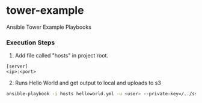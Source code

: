 tower-example
=============

Ansible Tower Example Playbooks


### Execution Steps
1. Add file called "hosts" in project root.
```text
[server]
<ip>:<port>
```
2. Runs Hello World and get output to local and uploads to s3
```bash
ansible-playbook -i hosts helloworld.yml -u <user> --private-key=/../ssh

```
